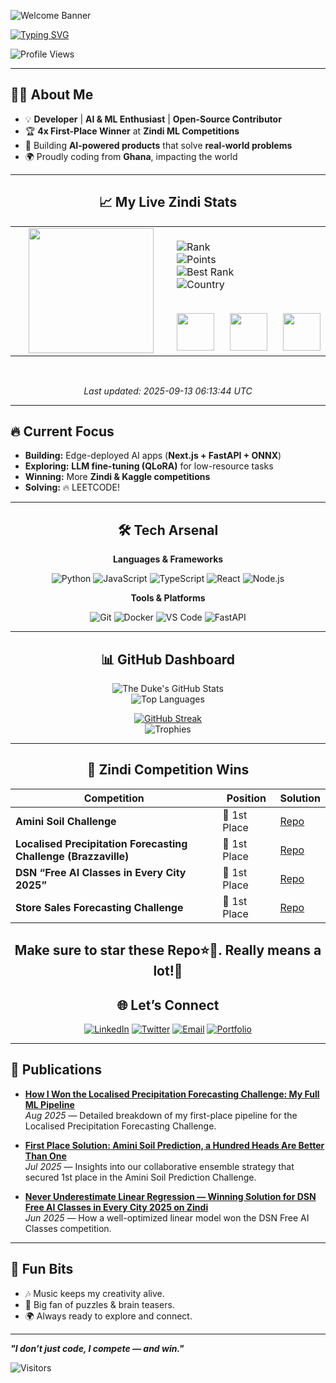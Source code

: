 <!-- HERO SECTION -->

![Welcome Banner](https://capsule-render.vercel.app/api?type=waving&color=0:6a11cb,100:2575fc&height=200&section=header&text=Hey!%20I'm%20CodeJoe!&fontSize=45&fontAlignY=35&desc=Developer%20|%20ML%20Engineer%20|%20Zindi%20Competition%20Champion&descSize=20&descAlignY=55&fontColor=FFFFFF)

<!-- TYPING INTRO -->

[![Typing SVG](https://readme-typing-svg.demolab.com?font=Poppins&weight=600&size=28&duration=2500&pause=800&color=FF00FF&background=0D111700&center=true&vCenter=true&width=700&lines=👨‍💻+Developer;🤖+Machine+Learning+Engineer;🏆+1st+Place+Zindi+Competition+Winner;🌍+Open+Source+Contributor)](https://git.io/typing-svg)

![Profile Views](https://komarev.com/ghpvc/?username=codejoetheduke&color=blueviolet&style=for-the-badge)

---

## 👨‍💻 About Me

- 💡 **Developer** | **AI & ML Enthusiast** | **Open-Source Contributor**
- 🏆 **4x First-Place Winner** at **Zindi ML Competitions**
- 🚀 Building **AI-powered products** that solve **real-world problems**
- 🌍 Proudly coding from **Ghana**, impacting the world

---

<!--ZINDI_STATS_START-->

<div align="center">

## 📈 My Live Zindi Stats

<table>
<tr>
<td width="250" align="center">
  <img src="https://zindi-public-release.s3.eu-west-2.amazonaws.com/uploads/user/avatar/84824/w400_c7c90e38-dd6c-4cbc-9e53-cbe9f1631f51.jpg" width="200"/>
</td>
<td>

![Rank](https://img.shields.io/badge/🏆%20Rank-10-blueviolet?style=for-the-badge)<br>
![Points](https://img.shields.io/badge/⭐%20Points-13678-ff69b4?style=for-the-badge)<br>
![Best Rank](https://img.shields.io/badge/🥇%20Best%20Rank-10-brightgreen?style=for-the-badge)<br>
![Country](https://img.shields.io/badge/🌍%20Country-Ghana-orange?style=for-the-badge)<br><br>

<!-- 🏅 Medals -->
<div style="display:flex;justify-content:center;gap:25px;margin-top:15px;">
  <img src="https://img.shields.io/badge/🥇%20Gold-11-FFD700?style=for-the-badge" height="60"/>
  <img src="https://img.shields.io/badge/🥈%20Silver-5-C0C0C0?style=for-the-badge" height="60"/>
  <img src="https://img.shields.io/badge/🥉%20Bronze-6-CD7F32?style=for-the-badge" height="60"/>
</div>

</td>
</tr>
</table>

<br>

_Last updated: 2025-09-13 06:13:44 UTC_

</div>

<!--ZINDI_STATS_END-->

---

## 🔥 Current Focus

- **Building:** Edge-deployed AI apps (**Next.js + FastAPI + ONNX**)
- **Exploring:** **LLM fine-tuning (QLoRA)** for low-resource tasks
- **Winning:** More **Zindi & Kaggle competitions**
- **Solving:** 🔥 LEETCODE!

---

<div align="center">

## 🛠️ Tech Arsenal

**Languages & Frameworks**

![Python](https://img.shields.io/badge/Python-3776AB?style=for-the-badge&logo=python&logoColor=white)
![JavaScript](https://img.shields.io/badge/JavaScript-F7B93E?style=for-the-badge&logo=javascript&logoColor=black)
![TypeScript](https://img.shields.io/badge/TypeScript-007ACC?style=for-the-badge&logo=typescript&logoColor=white)
![React](https://img.shields.io/badge/React-61DAFB?style=for-the-badge&logo=react&logoColor=black)
![Node.js](https://img.shields.io/badge/Node.js-339933?style=for-the-badge&logo=node.js&logoColor=white)

**Tools & Platforms**

![Git](https://img.shields.io/badge/Git-F05032?style=for-the-badge&logo=git&logoColor=white)
![Docker](https://img.shields.io/badge/Docker-2496ED?style=for-the-badge&logo=docker&logoColor=white)
![VS Code](https://img.shields.io/badge/VS%20Code-007ACC?style=for-the-badge&logo=visual-studio-code&logoColor=white)
![FastAPI](https://img.shields.io/badge/FastAPI-009688?style=for-the-badge&logo=fastapi&logoColor=white)

---

## 📊 GitHub Dashboard

![The Duke's GitHub Stats](https://github-readme-stats.vercel.app/api?username=codejoetheduke&show_icons=true&theme=tokyonight)  
![Top Languages](https://github-readme-stats.vercel.app/api/top-langs/?username=codejoetheduke&layout=compact&theme=tokyonight)

[![GitHub Streak](https://streak-stats.demolab.com?user=codejoetheduke&theme=tokyonight&hide_border=true)](https://git.io/streak-stats)  
![Trophies](https://github-profile-trophy.vercel.app/?username=codejoetheduke&theme=tokyonight&row=1&column=6)

</div>

---

<div align="center">
 
 ## 🥇 Zindi Competition Wins

| Competition                                                     | Position     | Solution                                                                                                                   |
| --------------------------------------------------------------- | ------------ | -------------------------------------------------------------------------------------------------------------------------- |
| **Amini Soil Challenge**                                        | 🥇 1st Place | [Repo](https://github.com/codejoetheduke/First-Place-Solution-Amini-Soil-Challenge)                                        |
| **Localised Precipitation Forecasting Challenge (Brazzaville)** | 🥇 1st Place | [Repo](https://github.com/codejoetheduke/First-Place-Solution-Localised-Precipitation-Forecasting-in-Brazzaville-Using-AI) |
| **DSN “Free AI Classes in Every City 2025”**                    | 🥇 1st Place | [Repo](https://github.com/codejoetheduke/First-Place-Solution-DSN-Free-AI-Classes)                                         |
| **Store Sales Forecasting Challenge**                           | 🥇 1st Place | [Repo](https://github.com/codejoetheduke/First-Place-Solution-Store-Sales-Challenges)                                      |

## Make sure to star these Repo⭐🤝. Really means a lot!🙏

## 🌐 Let’s Connect

[![LinkedIn](https://img.shields.io/badge/LinkedIn-0077B5?style=for-the-badge&logo=linkedin&logoColor=white)](https://linkedin.com/in/duke-kongo-556a4b238)
[![Twitter](https://img.shields.io/badge/Twitter-1DA1F2?style=for-the-badge&logo=twitter&logoColor=white)](https://X.com/CodeJoeTheDuke)
[![Email](https://img.shields.io/badge/Email-D14836?style=for-the-badge&logo=gmail&logoColor=white)](mailto:dukekongo16@gmail.com)
[![Portfolio](https://img.shields.io/badge/Portfolio-000?style=for-the-badge&logo=firefox-browser&logoColor=white)](https://thedukesportfolio.vercel.app)

---

</div>

## 📰 Publications

- **[How I Won the Localised Precipitation Forecasting Challenge: My Full ML Pipeline](https://medium.com/@dukekongo16/how-i-won-the-localised-precipitationforecasting-challenge-my-full-ml-pipeline-b28f551f43ee)**  
  _Aug 2025_ — Detailed breakdown of my first-place pipeline for the Localised Precipitation Forecasting Challenge.

- **[First Place Solution: Amini Soil Prediction, a Hundred Heads Are Better Than One](https://zindi.africa/learn/first-place-solution-amini-soil-prediction-a-hundred-headsare-better-than-one)**  
  _Jul 2025_ — Insights into our collaborative ensemble strategy that secured 1st place in the Amini Soil Prediction Challenge.

- **[Never Underestimate Linear Regression — Winning Solution for DSN Free AI Classes in Every City 2025 on Zindi](https://medium.com/@dukekongo16/never-underestimate-linear-regression-winningsolution-for-dsn-free-ai-classes-in-every-city-1fcfdbc253ec)**  
  _Jun 2025_ — How a well-optimized linear model won the DSN Free AI Classes competition.

---

## 🎸 Fun Bits

- 🎶 Music keeps my creativity alive.
- 🧩 Big fan of puzzles & brain teasers.
- 🌍 Always ready to explore and connect.

---

**_"I don’t just code, I compete — and win."_**

![Visitors](https://api.visitorbadge.io/api/visitors?path=codejoetheduke&label=VISITORS&countColor=%23ba68c8)
